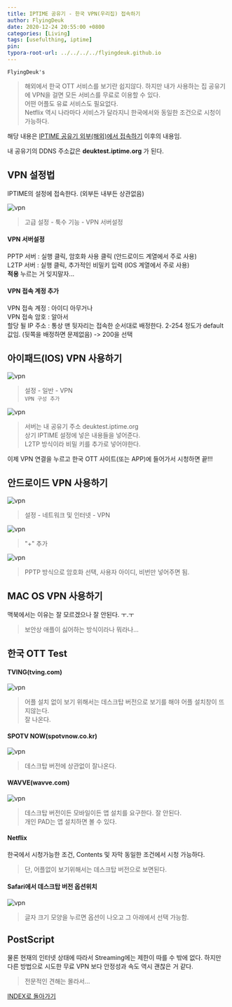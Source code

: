 ```yaml
---
title: IPTIME 공유기 - 한국 VPN(우리집) 접속하기
author: FlyingDeuk
date: 2020-12-24 20:55:00 +0800
categories: [Living]
tags: [usefulthing, iptime]
pin:
typora-root-url: ../../../../flyingdeuk.github.io
---
```


`FlyingDeuk's`
> 해외에서 한국 OTT 서비스를 보기란 쉽지않다. 하지만 내가 사용하는 집 공유기에 VPN을 걸면 모든 서비스를 무료로 이용할 수 있다. <br>
어떤 어플도 유료 서비스도 필요없다. <br>
Netflix 역시 나라마다 서비스가 달라지니 한국에서와 동일한 조건으로 시청이 가능하다.

해당 내용은 [IPTIME 공유기 외부(해외)에서 접속하기](/posts/IptimeSet/) 이후의 내용임.

내 공유기의 DDNS 주소값은 **deuktest.iptime.org** 가 된다.

## VPN 설정법
IPTIME의 설정에 접속한다. (외부든 내부든 상관없음)

![vpn](/img/living/iptime/iptimevpn.jpg)
>고급 설정 - 툭수 기능 - VPN 서버설정

#### VPN 서버설정
PPTP 서버 : 실행 클릭, 암호화 사용 클릭 (안드로이드 계열에서 주로 사용) <br>
L2TP 서버 : 실행 클릭, 추가적인 비밀키 입력 (IOS 계열에서 주로 사용) <br>
**적용** 누르는 거 잊지말자...

#### VPN 접속 계정 추가
VPN 접속 계정 : 아이디 아무거나 <br>
VPN 접속 암호 : 알아서 <br>
할당 될 IP 주소 : 통상 맨 뒷자리는 접속한 순서대로 배정한다. 2-254 정도가 default 값임. (뒷쪽을 배정하면 문제없음) -> 200을 선택



## 아이패드(IOS) VPN 사용하기
![vpn](/img/living/iptime/iptimevpn5.jpg)
>설정 - 일반 - VPN <br>
`VPN 구성 추가`

![vpn](/img/living/iptime/iptimevpn6.jpg)
>서버는 내 공유기 주소 deuktest.iptime.org<br>
상기 IPTIME 설정에 넣은 내용들을 넣어준다. <br>
L2TP 방식이라 비밀 키를 추가로 넣어야한다.

이제 VPN 연결을 누르고 한국 OTT 사이트(또는 APP)에 들어가서 시청하면 끝!!!

## 안드로이드 VPN 사용하기
![vpn](/img/living/iptime/iptimevpn10.jpg)
>설정 - 네트워크 및 인터넷 - VPN

![vpn](/img/living/iptime/iptimevpn11.jpg)
>"+" 추가

![vpn](/img/living/iptime/iptimevpn12.jpg)
>PPTP 방식으로 암호화 선택, 사용자 아이디, 비번만 넣어주면 됨.


## MAC OS VPN 사용하기
맥북에서는 이유는 잘 모르겠으나 잘 안된다. ㅜ.ㅜ
> 보안상 애플이 싫어하는 방식이라나 뭐라나...

## 한국 OTT Test

#### TVING(tving.com)
![vpn](/img/living/iptime/iptimevpn20.jpg)
>어플 설치 없이 보기 위해서는 데스크탑 버전으로 보기를 해야 어플 설치창이 뜨지않는다. <br>
잘 나온다.

#### SPOTV NOW(spotvnow.co.kr)
![vpn](/img/living/iptime/iptimevpn21.jpg)
>데스크탑 버전에 상관없이 잘나온다.

#### WAVVE(wavve.com)
![vpn](/img/living/iptime/iptimevpn22.jpg)
>데스크탑 버전이든 모바일이든 앱 설치를 요구한다. 잘 안된다. <br>
개인 PAD는 앱 설치하면 볼 수 있다.

#### Netflix
한국에서 시청가능한 조건, Contents 및 자막 동일한 조건에서 시청 가능하다.
>단, 어플없이 보기위해서는 데스크탑 버전으로 보면된다.

#### Safari에서 데스크탑 버전 옵션위치
![vpn](/img/living/iptime/iptimevpn23.jpg)
>글자 크기 모양을 누르면 옵션이 나오고 그 아래에서 선택 가능함.



## PostScript
물론 현재의 인터넷 상태에 따라서 Streaming에는 제한이 따를 수 밖에 없다. 하지만 다른 방법으로 시도한 무료 VPN 보다 안정성과 속도 역시 괜찮은 거 같다.<br>

>전문적인 견해는 몰라서...




[INDEX로 돌아가기](/posts/Iptime/)
